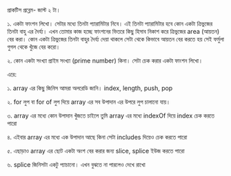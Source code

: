 প্রাকটিস প্রব্লেম- জাস্ট ২ টা।

১. একটা ফাংশন লিখো। সেটার মধ্যে তিনটা প্যারামিটার নিবে। এই তিনটা প্যারামিটার হবে কোন একটা ত্রিভুজের তিনটা বাহু এর দৈর্য্য। এখন তোমার কাজ হচ্ছে ফাংশনের ভিতরে কিছু হিসাব নিকাশ করে ত্রিভুজের area (আয়তন) বের করা। কোন একটা ত্রিভুজের তিনটা বাহুর দৈর্য্য দেয়া থাকলে সেটা থেকে কিভাবে আয়তন বের করতে হয় সেই ফর্মুলা গুগল থেকে খুঁজে বের করো। 



২. কোন একটা সংখ্যা প্রাইম সংখ্যা (prime number) কিনা। সেটা চেক করার একটা ফাংশন লিখো। 


এরে:

১. array এর কিছু জিনিস আমরা অলরেডি জানি। index, length, push, pop 

২. for লুপ বা for of লুপ দিয়ে array এর সব উপাদান এর উপরে লুপ চালানো যায়। 

৩. array এর মধ্যে কোন উপাদান খুঁজতে চাইলে তুমি array এর মধ্যে indexOf দিয়ে index চেক করতে পারো 

৪. এইবার array এর মধ্যে এক উপাদান আছে কিনা সেটা includes দিয়েও চেক করতে পারো 

৫. এছাড়াও array এর ছোট একটা অংশ বের করার জন্য slice, splice ইউজ করতে পারো 

৬. splice জিনিসটা একটু প্যাচানো। এখন বুঝতে না পারলেও দেখে রাখো 